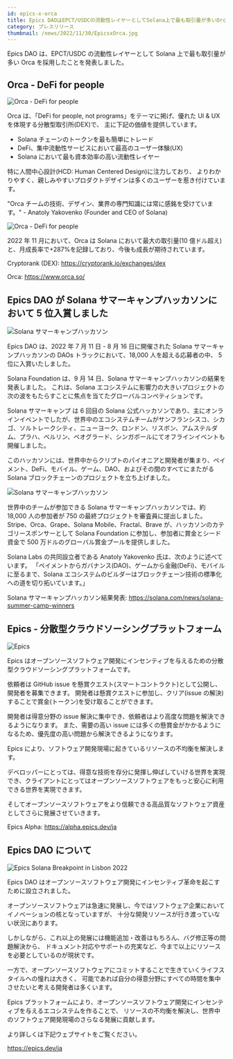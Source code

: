 ```yaml
---
id: epics-x-orca
title: Epics DAOはEPCT/USDCの流動性レイヤーとしてSolana上で最も取引量が多いOrcaを採用しました
category: プレスリリース
thumbnail: /news/2022/11/30/EpicsxOrca.jpg
---
```


Epics DAO は、EPCT/USDC の流動性レイヤーとして Solana 上で最も取引量が多い Orca
を採用したことを発表しました。

## Orca - DeFi for people

![Orca - DeFi for people](/news/2022/11/30/OrcaDeFiForPeople.png)

Orca は、「DeFi for people, not programs」をテーマに掲げ、優れた UI & UX
を体現する分散型取引所(DEX)で、 主に下記の価値を提供しています。

- Solana チェーンのトークンを最も簡単にトレード
- DeFi、集中流動性サービスにおいて最高のユーザー体験(UX)
- Solana において最も資本効率の高い流動性レイヤー

特に人間中心設計(HCD: Human Centered Design)に注力しており、
よりわかりやすく、親しみやすいプロダクトデザインは多くのユーザーを惹き付けています。

"Orca チームの技術、デザイン、業界の専門知識には常に感銘を受けています。" -
Anatoly Yakovenko (Founder and CEO of Solana)

![Orca - DeFi for people](/news/2022/11/30/CryptorankDex2022Nov.jpg)

2022 年 11 月において、Orca は Solana において最大の取引量(10
億ドル超え)と、月成長率で+287%を記録しており、今後も成長が期待されています。

Cryptorank (DEX): https://cryptorank.io/exchanges/dex

Orca: https://www.orca.so/

## Epics DAO が Solana サマーキャンプハッカソンにおいて 5 位入賞しました

![Solana サマーキャンプハッカソン](/news/2022/09/15/solana-summer-camp-hackathon.jpg)

Epics DAO は、2022 年 7 月 11 日 - 8 月 16 日に開催された Solana
サマーキャンプハッカソンの DAOs トラックにおいて、18,000 人を超える応募者の中、
5 位に入賞いたしました。

Solana Foundation は、9 月 14 日、Solana
サマーキャンプハッカソンの結果を発表しました。 これは、Solana
エコシステムに影響力の大きいプロジェクトの次の波をもたらすことに焦点を当てたグローバルコンペティションです。

Solana サマーキャンプ は 6 回目の Solana
公式ハッカソンであり、主にオンラインイベントでしたが、世界中のエコシステムチームがサンフランシスコ、シカゴ、ソルトレークシティ、ニューヨーク、ロンドン、リスボン、アムステルダム、プラハ、ベルリン、ベオグラード、シンガポールにてオフラインイベントも開催しました。

このハッカソンには、世界中からクリプトのパイオニアと開発者が集まり、ペイメント、DeFi、モバイル、ゲーム、DAO、およびその間のすべてにまたがる
Solana ブロックチェーンのプロジェクトを立ち上げました。

![Solana サマーキャンプハッカソン](/news/2022/09/15/solana-summer-camp-image.png)

世界中のチームが参加できる Solana サマーキャンプハッカソンでは、約 18,000
人の参加者が 750 の最終プロジェクトを審査員に提出しました。
Stripe、Orca、Grape、Solana Mobile、Fractal、Brave
が、ハッカソンのカテゴリースポンサーとして Solana Foundation
に参加し、参加者に賞金とシード資金で 500
万ドルのグローバル賞金プールを提供しました。

Solana Labs の共同設立者である Anatoly Yakovenko 氏は、次のように述べています。
「ペイメントからガバナンス(DAO)、ゲームから金融(DeFi)、モバイルに至るまで、Solana
エコシステムのビルダーはブロックチェーン技術の標準化への道を切り拓いています。」

Solana サマーキャンプハッカソン結果発表:
https://solana.com/news/solana-summer-camp-winners

## Epics - 分散型クラウドソーシングプラットフォーム

![Epics](/news/2022/07/19/EpicsBusinessModelJA.png)

Epics
はオープンソースソフトウェア開発にインセンティブを与えるための分散型クラウドソーシングプラットフォームです。

依頼者は GitHub issue
を懸賞クエスト(スマートコントラクト)として公開し、開発者を募集できます。
開発者は懸賞クエストに参加し、クリア(issue
の解決)することで賞金(トークン)を受け取ることができます。

開発者は得意分野の issue
解決に集中でき、依頼者はより高度な問題を解決できるようになります。
また、需要の高い issue
には多くの懸賞金がかかるようになるため、優先度の高い問題から解決できるようになります。

Epics により、ソフトウェア開発現場に起きているリソースの不均衡を解決します。

デベロッパーにとっては、得意な技術を存分に発揮し伸ばしていける世界を実現でき、クライアントにとってはオープンソースソフトウェアをもっと安心に利用できる世界を実現できます。

そしてオープンソースソフトウェアをより信頼できる高品質なソフトウェア資産としてさらに発展させていきます。

Epics Alpha: https://alpha.epics.dev/ja

## Epics DAO について

![Epics Solana Breakpoint in Lisbon 2022](/news/2022/11/16/EpicsSolanaBreakpoint2022.jpg)

Epics DAO
はオープンソースソフトウェア開発にインセンティブ革命を起こすために設立されました。

オープンソースソフトウェアは急速に発展し、今ではソフトウェア企業においてイノベーションの核となっていますが、
十分な開発リソースが行き渡っていない状況にあります。

しかしながら、これ以上の発展には機能追加・改善はもちろん、バグ修正等の問題解決から、
ドキュメント対応やサポートの充実など、今まで以上にリソースを必要としているのが現状です。

一方で、オープンソースソフトウェアにコミットすることで生きていくライフスタイルへの憧れは大きく、
可能であれば自分の得意分野にすべての時間を集中させたいと考える開発者は多くいます。

Epics
プラットフォームにより、オープンソースソフトウェア開発にインセンティブを与えるエコシステムを作ることで、
リソースの不均衡を解決し、世界中のソフトウェア開発現場のさらなる発展に貢献します。

より詳しくは下記ウェブサイトをご覧ください。

https://epics.dev/ja
